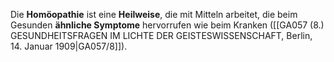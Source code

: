 
Die **Homöopathie** ist eine **Heilweise**, die mit Mitteln arbeitet, die beim Gesunden **ähnliche Symptome** hervorrufen wie beim Kranken ([[GA057 (8.) GESUNDHEITSFRAGEN IM LICHTE DER GEISTESWISSENSCHAFT, Berlin, 14. Januar 1909|GA057/8]]).

